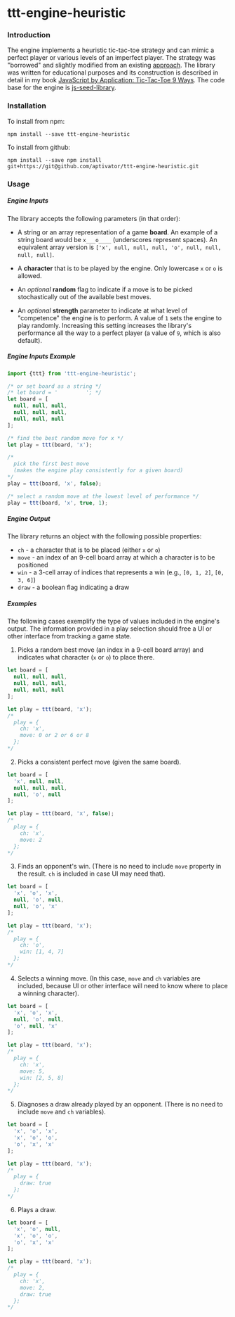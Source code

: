 # ttt-engine-heuristic

### Introduction

The engine implements a heuristic tic-tac-toe strategy and  can mimic a perfect 
player or various levels of an imperfect player.  The strategy was "borrowed"
and slightly modified from an existing [approach]().  The library was written 
for educational purposes and its construction is described in detail in my book 
[JavaScript by Application: Tic-Tac-Toe 9 Ways]().  The code base for the engine
is [js-seed-library](https://github.com/aptivator/js-library-seed).

### Installation

To install from npm:

```
npm install --save ttt-engine-heuristic
```
To install from github:
```
npm install --save npm install git+https://git@github.com/aptivator/ttt-engine-heuristic.git
```

### Usage

##### Engine Inputs

The library accepts the following parameters (in that order):

* A string or an array representation of a game **board**.  An example of a
string board would be `x___o____` (underscores represent spaces).  An equivalent
array version is `['x', null, null, null, 'o', null, null, null, null]`.

* A **character** that is to be played by the engine.  Only lowercase `x` or `o` is
allowed.

* An _optional_ **random** flag to indicate if a move is to be picked stochastically 
out of the available best moves.

* An _optional_ **strength** parameter to indicate at what level of "competence" the engine
is to perform.  A value of `1` sets the engine to play randomly.  Increasing
this setting increases the library's performance all the way to a perfect player 
(a value of `9`, which is also default).

##### Engine Inputs Example

```js
import {ttt} from 'ttt-engine-heuristic';

/* or set board as a string */
/* let board = '         '; */
let board = [
  null, null, null,
  null, null, null, 
  null, null, null
];

/* find the best random move for x */
let play = ttt(board, 'x');

/* 
  pick the first best move 
  (makes the engine play consistently for a given board)
*/
play = ttt(board, 'x', false);

/* select a random move at the lowest level of performance */
play = ttt(board, 'x', true, 1);
```

##### Engine Output

The library returns an object with the following possible properties:

* `ch` - a character that is to be placed (either `x` or `o`)
* `move` - an index of an 9-cell board array at which a character is to be 
positioned
* `win` - a 3-cell array of indices that represents a win (e.g., `[0, 1, 2]`, `[0, 3, 6]`)
* `draw` - a boolean flag indicating a draw

##### Examples

The following cases exemplify the type of values included in the engine's output. 
The information provided in a play selection should free a UI or other interface 
from tracking a game state.

1. Picks a random best move (an index in a 9-cell board array) and
indicates what character (`x` or `o`) to place there.

```js
let board = [
  null, null, null,
  null, null, null, 
  null, null, null
];

let play = ttt(board, 'x');
/*
  play = {
    ch: 'x',
    move: 0 or 2 or 6 or 8
  };
*/
```

2. Picks a consistent perfect move (given the same board).

```js
let board = [
  'x', null, null,
  null, null, null, 
  null, 'o', null
];

let play = ttt(board, 'x', false);
/*
  play = {
    ch: 'x',
    move: 2
  };
*/
```

3. Finds an opponent's win.  (There is no need to include `move` property in 
the result.  `ch` is included in case UI may need that).

```js
let board = [
  'x', 'o', 'x',
  null, 'o', null, 
  null, 'o', 'x'
];

let play = ttt(board, 'x');
/*
  play = {
    ch: 'o',
    win: [1, 4, 7]
  };
*/
```

4. Selects a winning move.  (In this case, `move` and `ch` variables are 
included, because UI or other interface will need to know where to place a 
winning character).

```js
let board = [
  'x', 'o', 'x',
  null, 'o', null,
  'o', null, 'x'
];

let play = ttt(board, 'x');
/*
  play = {
    ch: 'x',
    move: 5,
    win: [2, 5, 8]
  };
*/
```

5. Diagnoses a draw already played by an opponent. (There is no need to include 
`move` and `ch` variables).

```js
let board = [
  'x', 'o', 'x',
  'x', 'o', 'o',
  'o', 'x', 'x'
];

let play = ttt(board, 'x');
/*
  play = {
    draw: true
  };
*/
```

6. Plays a draw.

```js
let board = [
  'x', 'o', null,
  'x', 'o', 'o',
  'o', 'x', 'x'
];

let play = ttt(board, 'x');
/*
  play = {
    ch: 'x',
    move: 2,
    draw: true
  };
*/
```
